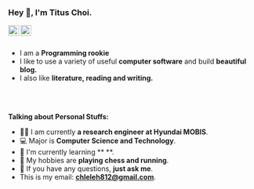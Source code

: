 ### Hey 👋, I'm Titus Choi.

<a href="https://github.com/yzp-99/">
  <img align="left" alt="Github" width="22px" src="https://cdn.jsdelivr.net/npm/simple-icons@v3/icons/github.svg" />
</a>
<a href="https://mail.google.com/ ">
  <img align="left" alt="Gmail" width="22px" src="https://cdn.jsdelivr.net/npm/simple-icons@3.12.2/icons/gmail.svg" />
</a>

<br />
<br />

- I am a **Programming rookie** 
- I like to use a variety of useful **computer software** and build  **beautiful blog.**
- I also like **literature, reading and writing.** 

<br />
<br />

**Talking about Personal Stuffs:**

- 👨‍🏛 I am currently **a research engineer at Hyundai MOBIS**.
- 💻 Major is **Computer Science and Technology**.
- 🌱 I'm currently learning ** **. 
- 🤔 My hobbies are **playing chess and running**.
- 💬 If you have any questions, **just ask me**.
- This is my email: **chleleh812@gmail.com**.
